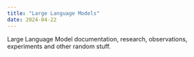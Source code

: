 ```yaml
---
title: "Large Language Models"
date: 2024-04-22
---
```


Large Language Model documentation, research, observations, experiments and other random stuff.
